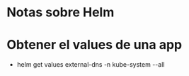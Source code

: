 # Notas sobre Helm

# Obtener el values de una app
- helm get values external-dns -n kube-system --all
